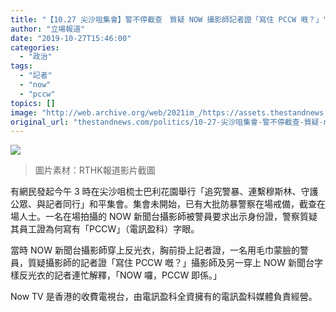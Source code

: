 ```yaml
---
title: "【10.27 尖沙咀集會】警不停截查　質疑 NOW 攝影師記者證「寫住 PCCW 嘅？」"
author: "立場報道"
date: "2019-10-27T15:46:00"
categories:
  - "政治"
tags:
  - "記者"
  - "now"
  - "pccw"
topics: []
image: "http://web.archive.org/web/2021im_/https://assets.thestandnews.com/media/photos/rthk-08_AkVTC_iMG9Y6d.png"
original_url: "thestandnews.com/politics/10-27-尖沙咀集會-警不停截查-質疑-now-攝影師記者證-寫住-pccw-嘅"
---
```

![](http://web.archive.org/web/2021im_/https://assets.thestandnews.com/media/photos/rthk-08_AkVTC_iMG9Y6d.png)
> 圖片素材：RTHK報道影片截圖

有網民發起今午 3 時在尖沙咀梳士巴利花園舉行「追究警暴、連繫穆斯林、守護公眾、與記者同行」和平集會。集會未開始，已有大批防暴警察在場戒備，截查在場人士。一名在場拍攝的 NOW 新聞台攝影師被警員要求出示身份證，警察質疑其員工證為何寫有「PCCW」（電訊盈科）字眼。

當時 NOW 新聞台攝影師穿上反光衣，胸前掛上記者證，一名用毛巾蒙臉的警員，質疑攝影師的記者證「寫住 PCCW 嘅？」攝影師及另一穿上 NOW 新聞台字樣反光衣的記者連忙解釋，「NOW 囉，PCCW 即係。」

Now TV 是香港的收費電視台，由電訊盈科全資擁有的電訊盈科媒體負責經營。